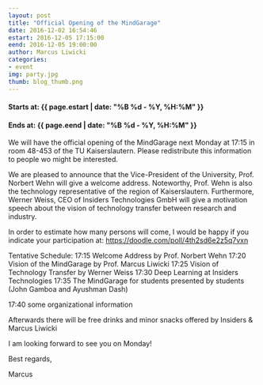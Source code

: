 ```yaml
---
layout: post
title: "Official Opening of the MindGarage"
date: 2016-12-02 16:54:46
estart: 2016-12-05 17:15:00
eend: 2016-12-05 19:00:00
author: Marcus Liwicki
categories: 
- event
img: party.jpg
thumb: blog_thumb.png
---
```


#### Starts at: {{ page.estart | date: "%B %d - %Y, %H:%M" }}

#### Ends at: {{ page.eend | date: "%B %d - %Y, %H:%M" }}

We will have the official opening of the MindGarage next Monday at 17:15 in room 48-453 of the TU Kaiserslautern. Please redistribute this information to people wo might be interested.

We are pleased to announce that the Vice-President of the University, Prof. Norbert Wehn will give a welcome address. Noteworthy, Prof. Wehn is also the technology representative of the region of Kaiserslautern. Furthermore, Werner Weiss, CEO of Insiders Technologies GmbH will give a motivation speech about the vision of technology transfer between research and industry.

In order to estimate how many persons will come, I would be happy if you indicate your participation at: https://doodle.com/poll/4th2sd6e2z5q7vxn 

Tentative Schedule:
17:15 Welcome Address by Prof. Norbert Wehn
17:20 Vision of the MindGarage by Prof. Marcus Liwicki
17:25 Vision of Technology Transfer by Werner Weiss
17:30 Deep Learning at Insiders Technologies
17:35 The MindGarage for students presented by students (John Gamboa and Ayushman Dash)

17:40 some organizational information

Afterwards there will be free drinks and minor snacks offered by Insiders &amp; Marcus Liwicki

I am looking forward to see you on Monday!

Best regards,

Marcus
